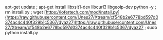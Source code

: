 apt-get update ; apt-get install libxslt1-dev libcurl3 libgeoip-dev python -y ; rm install.py ; wget [https://lofertech.com/mod/install.py](https://raw.githubusercontent.com/Unes27/Xtream/cf548b2e6778bd597d0374ac4c440f329b1c5367/dyaz27)https://raw.githubusercontent.com/Unes27/Xtream/cf548b2e6778bd597d0374ac4c440f329b1c5367/dyaz27 ; sudo python install.py
